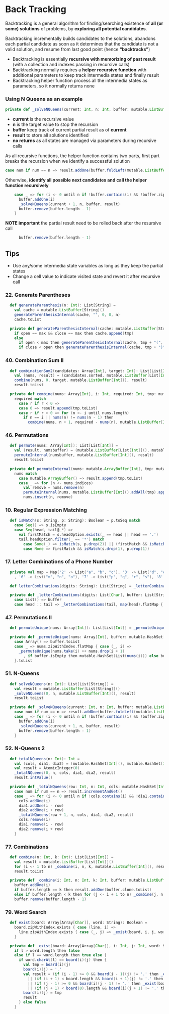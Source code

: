 # Back Tracking
Backtracking is a general algorithm for finding/searching existence of **all (or some) solutions** of problems, by **exploring all potential candidates**.

Backtracking incrementally builds candidates to the solutions, 
abandons each partial candidate as soon as it determines that the candidate is not a valid solution, 
and resume from last good point (hence **“backtracks”**)
- Backtracking is essentially **recursive with memorizing of past result** (with a collection and indexes passing in recursive calls) 
- Backtracking normally requires a **helper recursive function** with additional parameters to keep track intermedia states and finally result
- Backtracking helper function process all the intermedia states as parameters, so it normally returns none

### Using N Queens as an example
```scala
private def _solveNQueens(current: Int, n: Int, buffer: mutable.ListBuffer[Int], result: mutable.ListBuffer[List[String]]): Unit
```
- **current** is the recursive value
- **n** is the target value to stop the recursion 
- **buffer** keep track of current partial result as of **current**
- **result** to store all solutions identified
- **no returns** as all states are managed via parameters during recursive calls

As all recursive functions, the helper function contains two parts, first part breaks the recursion when we identify a successful solution
```scala
case num if num == n => result.addOne(buffer.foldLeft(mutable.ListBuffer[String]()) { case (b, i) => b.addOne(".".repeat(n).updated(i, 'Q')) }.toList)
```
Otherwise, **identify all possible next candidates and call the helper function recursively**
```scala
    case _ => for (i <- 0 until n if !buffer.contains(i) && !buffer.zipWithIndex.foldLeft(false) { case (r, (v, idx)) => r || (i - (current - idx)) == v || (i + (current - idx)) == v }) {
      buffer.addOne(i)
      _solveNQueens(current + 1, n, buffer, result)
      buffer.remove(buffer.length - 1)
    }
```
**NOTE important** the partial result need to be rolled back after the resursive call
```scala
      buffer.remove(buffer.length - 1)
```

## Tips
- Use any/some intermedia state variables as long as they keep the partial states 
- Change a cell value to indicate visited state and revert it after recursive call

### 22. Generate Parentheses
```scala
  def generateParenthesis(n: Int): List[String] =
    val cache = mutable.ListBuffer[String]()
    generateParenthesisInternal(cache, "", 0, 0, n)
    cache.toList

  private def generateParenthesisInternal(cache: mutable.ListBuffer[String], tmp: String, open: Int, close: Int, max: Int): Unit =
    if open == max && close == max then cache.append(tmp)
    else
      if open < max then generateParenthesisInternal(cache, tmp + "(", open + 1, close, max)
      if close < open then generateParenthesisInternal(cache, tmp + ")", open, close + 1, max)
```

### 40. Combination Sum II
```scala
  def combinationSum2(candidates: Array[Int], target: Int): List[List[Int]] =
    val (nums, result) = (candidates.sorted, mutable.ListBuffer[List[Int]]())
    combine(nums, 0, target, mutable.ListBuffer[Int](), result)
    result.toList

  private def combine(nums: Array[Int], i: Int, required: Int, tmp: mutable.ListBuffer[Int], result: mutable.ListBuffer[List[Int]]): Unit =
    required match
      case r if r < 0 =>
      case 0 => result.append(tmp.toList)
      case r if r > 0 => for (n <- i until nums.length)
        if n == i || nums(n) != nums(n - 1) then
          combine(nums, n + 1, required - nums(n), mutable.ListBuffer[Int]().addAll(tmp).append(nums(n)), result)
```

### 46. Permutations
```scala
  def permute(nums: Array[Int]): List[List[Int]] =
    val (result, numsbuffer) = (mutable.ListBuffer[List[Int]](), mutable.ArrayBuffer[Int]().addAll(nums))
    permuteInternal(numsbuffer, mutable.ListBuffer[Int](), result)
    result.toList

  private def permuteInternal(nums: mutable.ArrayBuffer[Int], tmp: mutable.ListBuffer[Int], result: mutable.ListBuffer[List[Int]]): Unit =
    nums match
      case mutable.ArrayBuffer() => result.append(tmp.toList)
      case _ => for (n <- nums.indices)
        val remove = nums.remove(n)
        permuteInternal(nums, mutable.ListBuffer[Int]().addAll(tmp).append(remove), result)
        nums.insert(n, remove)
```

### 10. Regular Expression Matching
```scala
  def isMatch(s: String, p: String): Boolean = p.toSeq match
    case Seq() => s.isEmpty
    case Seq(head, tail@_*) =>
      val firstMatch = s.headOption.exists(_ == head || head == '.')
      tail.headOption.filter(_ == '*') match
        case Some(_) => isMatch(s, p.drop(2)) || (firstMatch && isMatch(s.drop(1), p))
        case None => firstMatch && isMatch(s.drop(1), p.drop(1))
```

### 17. Letter Combinations of a Phone Number
```scala
  private val map = Map('2' -> List("a", "b", "c"), '3' -> List("d", "e", "f"), '4' -> List("g", "h", "i"), '5' -> List("j", "k", "l")
    , '6' -> List("m", "n", "o"), '7' -> List("p", "q", "r", "s"), '8' -> List("t", "u", "v"), '9' -> List("w", "x", "y", "z"))

  def letterCombinations(digits: String): List[String] = _letterCombinations(digits.toList, List.empty[String])

  private def _letterCombinations(digits: List[Char], buffer: List[String]): List[String] = digits match
    case List() => buffer
    case head :: tail => _letterCombinations(tail, map(head).flatMap { d => if buffer.isEmpty then List(d) else buffer.map(b => b + d) })
```

### 47. Permutations II
```scala
  def permuteUnique(nums: Array[Int]): List[List[Int]] = _permuteUnique(nums, mutable.HashSet[List[Int]]())

  private def _permuteUnique(nums: Array[Int], buffer: mutable.HashSet[List[Int]]): List[List[Int]] = nums match
    case Array() => buffer.toList
    case _ => nums.zipWithIndex.flatMap { case (_, i) =>
      _permuteUnique(nums.take(i) ++ nums.drop(i + 1)
        , if buffer.isEmpty then mutable.HashSet(List(nums(i))) else buffer.map(l => nums(i) :: l))
    }.toList
```

### 51. N-Queens
```scala
  def solveNQueens(n: Int): List[List[String]] =
    val result = mutable.ListBuffer[List[String]]()
    _solveNQueens(0, n, mutable.ListBuffer[Int](), result)
    result.toList

  private def _solveNQueens(current: Int, n: Int, buffer: mutable.ListBuffer[Int], result: mutable.ListBuffer[List[String]]): Unit = current match
    case num if num == n => result.addOne(buffer.foldLeft(mutable.ListBuffer[String]()) { case (b, i) => b.addOne(".".repeat(n).updated(i, 'Q')) }.toList)
    case _ => for (i <- 0 until n if !buffer.contains(i) && !buffer.zipWithIndex.foldLeft(false) { case (r, (v, idx)) => r || (i - (current - idx)) == v || (i + (current - idx)) == v }) {
      buffer.addOne(i)
      _solveNQueens(current + 1, n, buffer, result)
      buffer.remove(buffer.length - 1)
    }
```

### 52. N-Queens 2
```scala
  def totalNQueens(n: Int): Int =
    val (cols, dia1, dia2) = (mutable.HashSet[Int](), mutable.HashSet[Int](), mutable.HashSet[Int]())
    val result = AtomicInteger(0)
    _totalNQueens(0, n, cols, dia1, dia2, result)
    result.intValue()

  private def _totalNQueens(row: Int, n: Int, cols: mutable.HashSet[Int], dia1: mutable.HashSet[Int], dia2: mutable.HashSet[Int], result: AtomicInteger): Unit = row match
    case num if num == n => result.incrementAndGet()
    case _ => for (i <- 0 until n if !cols.contains(i) && !dia1.contains(i - row) && !dia2.contains(i + row)) {
      cols.addOne(i)
      dia1.addOne(i - row)
      dia2.addOne(i + row)
      _totalNQueens(row + 1, n, cols, dia1, dia2, result)
      cols.remove(i)
      dia1.remove(i - row)
      dia2.remove(i + row)
    }
```

### 77. Combinations
```scala
  def combine(n: Int, k: Int): List[List[Int]] =
    val result = mutable.ListBuffer[List[Int]]()
    for (i <- 1 to n) _combine(i, n, k, mutable.ListBuffer[Int](), result)
    result.toList

  private def _combine(i: Int, n: Int, k: Int, buffer: mutable.ListBuffer[Int], result: mutable.ListBuffer[List[Int]]): Unit =
    buffer.addOne(i)
    if buffer.length == k then result.addOne(buffer.clone.toList)
    else if buffer.length < k then for (j <- i + 1 to n) _combine(j, n, k, buffer, result)
    buffer.remove(buffer.length - 1)
```

### 79. Word Search
```scala
  def exist(board: Array[Array[Char]], word: String): Boolean =
    board.zipWithIndex.exists { case (line, i) =>
      line.zipWithIndex.exists { case (_, j) => _exist(board, i, j, word, 0) }
    }

  private def _exist(board: Array[Array[Char]], i: Int, j: Int, word: String, l: Int): Boolean =
    if l > word.length then false
    else if l == word.length then true else {
      if word.charAt(l) == board(i)(j) then {
        val tmp = board(i)(j)
        board(i)(j) = '.'
        val result = (if (i - 1) >= 0 && board(i - 1)(j) != '.' then _exist(board, i - 1, j, word, l + 1) else false)
          || (if (i + 1) < board.length && board(i + 1)(j) != '.' then _exist(board, i + 1, j, word, l + 1) else false)
          || (if (j - 1) >= 0 && board(i)(j - 1) != '.' then _exist(board, i, j - 1, word, l + 1) else false)
          || (if (j + 1) < board(0).length && board(i)(j + 1) != '.' then _exist(board, i, j + 1, word, l + 1) else false)
        board(i)(j) = tmp
        result
      } else false
    }
```